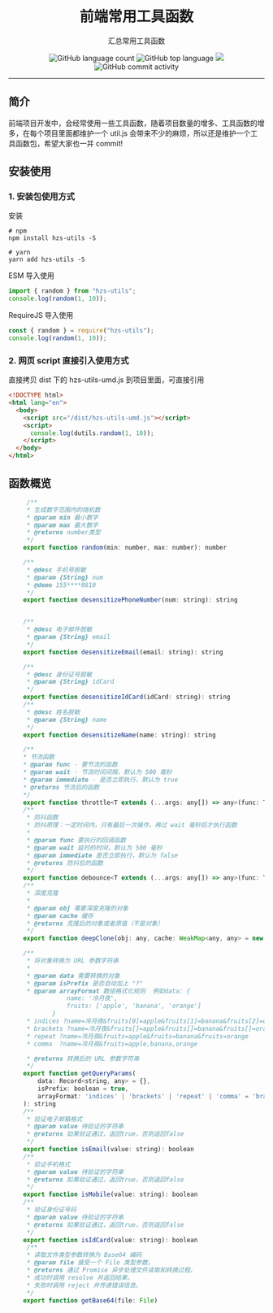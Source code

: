 <h1 align="center">前端常用工具函数</h1>

<p align="center">汇总常用工具函数</p>

<p align="center">
    <img alt="GitHub language count" src="https://img.shields.io/github/languages/count/kingfront/hzs-utils" />
    <img src="https://img.shields.io/github/languages/top/kingfront/hzs-utils?style=flat-square&color=green"  alt="GitHub top language" />
    <img src="https://img.shields.io/badge/dynamic/json?color=green&label=github&query=%24.data.totalSubs&url=https%3A%2F%2Fapi.spencerwoo.com%2Fsubstats%2F%3Fsource%3Dgithub%26queryKey%3Dkingfront&style=flat-square&logo=github" />
    <img alt="GitHub commit activity" src="https://img.shields.io/github/commit-activity/m/kingfront/hzs-utils?color=yellow">
</p>

---

## 简介

前端项目开发中，会经常使用一些工具函数，随着项目数量的增多、工具函数的增多，在每个项目里面都维护一个 util.js 会带来不少的麻烦，所以还是维护一个工具函数包，希望大家也一并 commit!

## 安装使用

### 1. 安装包使用方式

安装

```shell
# npm
npm install hzs-utils -S

# yarn
yarn add hzs-utils -S
```

ESM 导入使用

```js
import { random } from "hzs-utils";
console.log(random(1, 10));
```

RequireJS 导入使用

```js
const { random } = require("hzs-utils");
console.log(random(1, 10));
```

### 2. 网页 script 直接引入使用方式

直接拷贝 dist 下的 hzs-utils-umd.js 到项目里面，可直接引用

```html
<!DOCTYPE html>
<html lang="en">
  <body>
    <script src="/dist/hzs-utils-umd.js"></script>
    <script>
      console.log(dutils.random(1, 10));
    </script>
  </body>
</html>
```

## 函数概览

```js
     /**
     * 生成数字范围内的随机数
     * @param min 最小数字
     * @param max 最大数字
     * @returns number类型
     */
    export function random(min: number, max: number): number

    /**
     * @desc 手机号脱敏
     * @param {String} num
     * @demo 155****8810
     */
    export function desensitizePhoneNumber(num: string): string


    /**
     * @desc 电子邮件脱敏
     * @param {String} email
     */
    export function desensitizeEmail(email: string): string

    /**
     * @desc 身份证号脱敏
     * @param {String} idCard
     */
    export function desensitizeIdCard(idCard: string): string
    /**
     * @desc 姓名脱敏
     * @param {String} name
     */
    export function desensitizeName(name: string): string

    /**
    * 节流函数
    * @param func - 要节流的函数
    * @param wait - 节流时间间隔，默认为 500 毫秒
    * @param immediate - 是否立即执行，默认为 true
    * @returns 节流后的函数
    */
    export function throttle<T extends (...args: any[]) => any>(func: T, wait: number = 500, immediate: boolean = true): T
    /**
     * 防抖函数
     * 防抖原理：一定时间内，只有最后一次操作，再过 wait 毫秒后才执行函数
     *
     * @param func 要执行的回调函数
     * @param wait 延时的时间，默认为 500 毫秒
     * @param immediate 是否立即执行，默认为 false
     * @returns 防抖后的函数
     */
    export function debounce<T extends (...args: any[]) => any>(func: T, wait: number = 500, immediate: boolean = false): T
    /**
     * 深度克隆
     *
     * @param obj 需要深度克隆的对象
     * @param cache 缓存
     * @returns 克隆后的对象或者原值（不是对象）
     */
    export function deepClone(obj: any, cache: WeakMap<any, any> = new WeakMap()): any;

    /**
     * 将对象转换为 URL 参数字符串
     *
     * @param data 需要转换的对象
     * @param isPrefix 是否自动加上 "?"
     * @param arrayFormat 数组格式化规则  例如data: {
                name: '冷月夜',
                fruits: ['apple', 'banana', 'orange']
            }
     * indices ?name=冷月夜&fruits[0]=apple&fruits[1]=banana&fruits[2]=orange
     * brackets ?name=冷月夜&fruits[]=apple&fruits[]=banana&fruits[]=orange
     * repeat ?name=冷月夜&fruits=apple&fruits=banana&fruits=orange
     * comma  ?name=冷月夜&fruits=apple,banana,orange

     * @returns 转换后的 URL 参数字符串
     */
    export function getQueryParams(
        data: Record<string, any> = {},
        isPrefix: boolean = true,
        arrayFormat: 'indices' | 'brackets' | 'repeat' | 'comma' = 'brackets'
    ): string
    /**
     * 验证电子邮箱格式
     * @param value 待验证的字符串
     * @returns 如果验证通过，返回true，否则返回false
     */
    export function isEmail(value: string): boolean
    /**
     * 验证手机格式
     * @param value 待验证的字符串
     * @returns 如果验证通过，返回true，否则返回false
     */
    export function isMobile(value: string): boolean
    /**
     * 验证身份证号码
     * @param value 待验证的字符串
     * @returns 如果验证通过，返回true，否则返回false
     */
    export function isIdCard(value: string): boolean
     /**
     * 读取文件类型参数转换为 Base64 编码
     * @param file 接受一个 File 类型参数。
     * @returns 通过 Promise 异步处理文件读取和转换过程。 
     * 成功时调用 resolve 并返回结果。
     * 失败时调用 reject 并传递错误信息。
     */
    export function getBase64(file: File)

```
